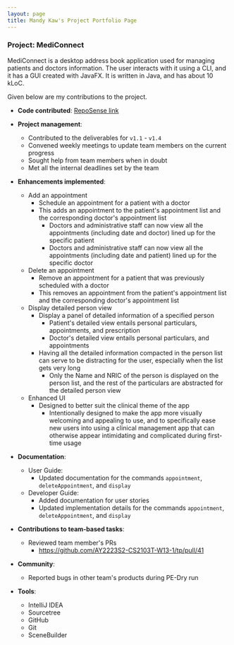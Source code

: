 ```yaml
---
layout: page
title: Mandy Kaw's Project Portfolio Page
---
```


### Project: MediConnect

MediConnect is a desktop address book application used for managing patients and doctors information.
The user interacts with it using a CLI, and it has a GUI created with JavaFX.
It is written in Java, and has about 10 kLoC.

Given below are my contributions to the project.

* **Code contributed**: [RepoSense link](https://nus-cs2103-ay2223s2.github.io/tp-dashboard/?search=mandykqh&breakdown=true)

* **Project management**:
  * Contributed to the deliverables for `v1.1` - `v1.4` 
  * Convened weekly meetings to update team members on the current progress
  * Sought help from team members when in doubt
  * Met all the internal deadlines set by the team

* **Enhancements implemented**:
  * Add an appointment
    * Schedule an appointment for a patient with a doctor
    * This adds an appointment to the patient's appointment list and the corresponding doctor's appointment list
      * Doctors and administrative staff can now view all the appointments (including date and doctor) lined up for the specific patient
      * Doctors and administrative staff can now view all the appointments (including date and patient) lined up for the specific doctor
  * Delete an appointment
    * Remove an appointment for a patient that was previously scheduled with a doctor
    * This removes an appointment from the patient's appointment list and the corresponding doctor's appointment list
  * Display detailed person view
    * Display a panel of detailed information of a specified person
      * Patient's detailed view entails personal particulars, appointments, and prescription
      * Doctor's detailed view entails personal particulars, and appointments
    * Having all the detailed information compacted in the person list can serve to be distracting for the user, especially when the list gets very long
      * Only the Name and NRIC of the person is displayed on the person list, and the rest of the particulars are abstracted for the detailed person view
  * Enhanced UI
    * Designed to better suit the clinical theme of the app
      * Intentionally designed to make the app more visually welcoming and appealing to use, and to specifically ease new users into using a clinical management app that can otherwise appear intimidating and complicated during first-time usage

* **Documentation**:
  * User Guide:
    * Updated documentation for the commands `appointment`, `deleteAppointment`, and `display`
  * Developer Guide:
    * Added documentation for user stories 
    * Updated implementation details for the commands `appointment`, `deleteAppointment`, and `display`

* **Contributions to team-based tasks**:
  * Reviewed team member's PRs
    * https://github.com/AY2223S2-CS2103T-W13-1/tp/pull/41

* **Community**:
  * Reported bugs in other team's products during PE-Dry run

* **Tools**:
  * IntelliJ IDEA
  * Sourcetree
  * GitHub
  * Git
  * SceneBuilder
